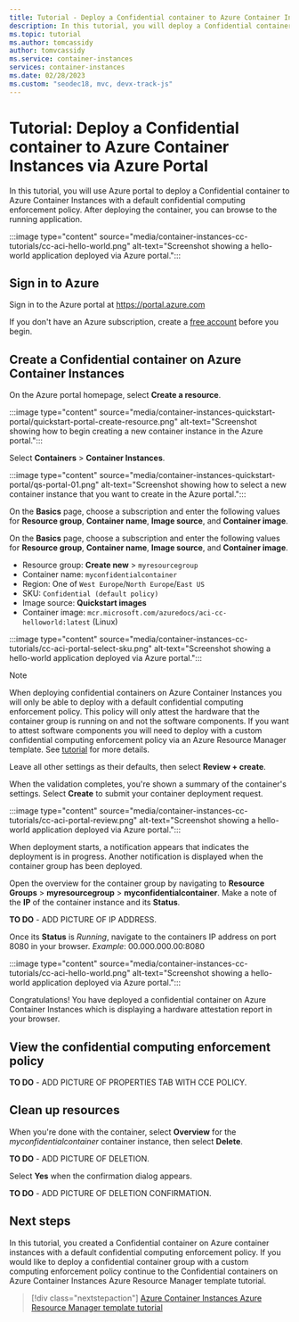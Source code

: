 ```yaml
---
title: Tutorial - Deploy a Confidential container to Azure Container Instances via Azure portal
description: In this tutorial, you will deploy a Confidential container with a default policy to Azure Container Instances via Azure portal.
ms.topic: tutorial
ms.author: tomcassidy
author: tomvcassidy
ms.service: container-instances
services: container-instances
ms.date: 02/28/2023
ms.custom: "seodec18, mvc, devx-track-js"
---
```


# Tutorial: Deploy a Confidential container to Azure Container Instances via Azure Portal

In this tutorial, you will use Azure portal to deploy a Confidential container to Azure Container Instances with a default confidential computing enforcement policy. After deploying the container, you can browse to the running application. 

:::image type="content" source="media/container-instances-cc-tutorials/cc-aci-hello-world.png" alt-text="Screenshot showing a hello-world application deployed via Azure portal.":::

## Sign in to Azure 

Sign in to the Azure portal at https://portal.azure.com

If you don't have an Azure subscription, create a [free account][azure-free-account] before you begin.

## Create a Confidential container on Azure Container Instances 

On the Azure portal homepage, select **Create a resource**.

:::image type="content" source="media/container-instances-quickstart-portal/quickstart-portal-create-resource.png" alt-text="Screenshot showing how to begin creating a new container instance in the Azure portal.":::

Select **Containers** > **Container Instances**.

:::image type="content" source="media/container-instances-quickstart-portal/qs-portal-01.png" alt-text="Screenshot showing how to select a new container instance that you want to create in the Azure portal.":::

On the **Basics** page, choose a subscription and enter the following values for **Resource group**, **Container name**, **Image source**, and **Container image**.

On the **Basics** page, choose a subscription and enter the following values for **Resource group**, **Container name**, **Image source**, and **Container image**.

* Resource group: **Create new** > `myresourcegroup`
* Container name: `myconfidentialcontainer`
* Region: One of `West Europe`/`North Europe`/`East US`
* SKU: `Confidential (default policy)`
* Image source: **Quickstart images**
* Container image: `mcr.microsoft.com/azuredocs/aci-cc-helloworld:latest` (Linux)

:::image type="content" source="media/container-instances-cc-tutorials/cc-aci-portal-select-sku.png" alt-text="Screenshot showing a hello-world application deployed via Azure portal.":::

> [!NOTE]
> When deploying confidential containers on Azure Container Instances you will only be able to deploy with a default confidential computing enforcement policy. This policy will only attest the hardware that the container group is running on and not the software components. If you want to attest software components you will need to deploy with a custom confidential computing enforcement policy via an Azure Resource Manager template. See [tutorial](./container-instances-tutorial-deploy-confidential-containers-cce-arm.md) for more details.

Leave all other settings as their defaults, then select **Review + create**.

When the validation completes, you're shown a summary of the container's settings. Select **Create** to submit your container deployment request.

:::image type="content" source="media/container-instances-cc-tutorials/cc-aci-portal-review.png" alt-text="Screenshot showing a hello-world application deployed via Azure portal.":::

When deployment starts, a notification appears that indicates the deployment is in progress. Another notification is displayed when the container group has been deployed.

Open the overview for the container group by navigating to **Resource Groups** > **myresourcegroup** > **myconfidentialcontainer**. Make a note of the **IP** of the container instance and its **Status**.

**TO DO** - ADD PICTURE OF IP ADDRESS.

Once its **Status** is *Running*, navigate to the containers IP address on port 8080 in your browser. 
*Example*: 00.000.000.00:8080

:::image type="content" source="media/container-instances-cc-tutorials/cc-aci-hello-world.png" alt-text="Screenshot showing a hello-world application deployed via Azure portal.":::

Congratulations! You have deployed a confidential container on Azure Container Instances which is displaying a hardware attestation report in your browser. 

## View the confidential computing enforcement policy 

**TO DO** - ADD PICTURE OF PROPERTIES TAB WITH CCE POLICY.

## Clean up resources

When you're done with the container, select **Overview** for the *myconfidentialcontainer* container instance, then select **Delete**.

**TO DO** - ADD PICTURE OF DELETION.

Select **Yes** when the confirmation dialog appears.

**TO DO** - ADD PICTURE OF DELETION CONFIRMATION.

## Next steps

In this tutorial, you created a Confidential container on Azure container instances with a default confidential computing enforcement policy. If you would like to deploy a confidential container group with a custom computing enforcement policy continue to the Confidential containers on Azure Container Instances Azure Resource Manager template tutorial. 

> [!div class="nextstepaction"]
> [Azure Container Instances Azure Resource Manager template tutorial](./container-instances-tutorial-deploy-confidential-containers-cce-arm.md)

<!-- LINKS - External -->
[azure-free-account]: https://azure.microsoft.com/free/